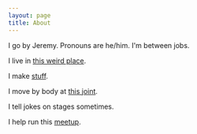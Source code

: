 ```yaml
---
layout: page
title: About
---
```


I go by Jeremy. Pronouns are he/him. I'm between jobs.

I live in [this weird place](https://en.wikipedia.org/wiki/Baltimore).

I make [stuff](https://github.com/sdroadie).

I move by body at [this joint](https://mobtownballroom.com).

I tell jokes on stages sometimes.

I help run this [meetup](https://www.meetup.com/Baltimore-Black-Techies-Meetup/).

